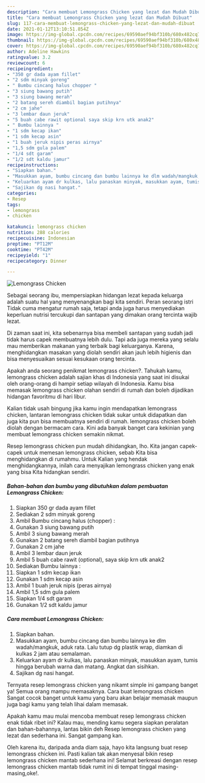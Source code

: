 ```yaml
---
description: "Cara membuat Lemongrass Chicken yang lezat dan Mudah Dibuat"
title: "Cara membuat Lemongrass Chicken yang lezat dan Mudah Dibuat"
slug: 117-cara-membuat-lemongrass-chicken-yang-lezat-dan-mudah-dibuat
date: 2021-01-12T13:10:51.854Z
image: https://img-global.cpcdn.com/recipes/69590aef94bf310b/680x482cq70/lemongrass-chicken-foto-resep-utama.jpg
thumbnail: https://img-global.cpcdn.com/recipes/69590aef94bf310b/680x482cq70/lemongrass-chicken-foto-resep-utama.jpg
cover: https://img-global.cpcdn.com/recipes/69590aef94bf310b/680x482cq70/lemongrass-chicken-foto-resep-utama.jpg
author: Adeline Hawkins
ratingvalue: 3.2
reviewcount: 6
recipeingredient:
- "350 gr dada ayam fillet"
- "2 sdm minyak goreng"
- " Bumbu cincang halus chopper "
- "3 siung bawang putih"
- "3 siung bawang merah"
- "2 batang sereh diambil bagian putihnya"
- "2 cm jahe"
- "3 lembar daun jeruk"
- "5 buah cabe rawit optional saya skip krn utk anak2"
- " Bumbu lainnya "
- "1 sdm kecap ikan"
- "1 sdm kecap asin"
- "1 buah jeruk nipis peras airnya"
- "1,5 sdm gula palem"
- "1/4 sdt garam"
- "1/2 sdt kaldu jamur"
recipeinstructions:
- "Siapkan bahan."
- "Masukkan ayam, bumbu cincang dan bumbu lainnya ke dlm wadah/mangkuk, aduk rata. Lalu tutup dg plastik wrap, diamkan di kulkas 2 jam atau semalaman."
- "Keluarkan ayam dr kulkas, lalu panaskan minyak, masukkan ayam, tumis hingga berubah warna dan matang. Angkat dan sisihkan."
- "Sajikan dg nasi hangat."
categories:
- Resep
tags:
- lemongrass
- chicken

katakunci: lemongrass chicken 
nutrition: 288 calories
recipecuisine: Indonesian
preptime: "PT12M"
cooktime: "PT42M"
recipeyield: "1"
recipecategory: Dinner

---
```



![Lemongrass Chicken](https://img-global.cpcdn.com/recipes/69590aef94bf310b/680x482cq70/lemongrass-chicken-foto-resep-utama.jpg)

Sebagai seorang ibu, mempersiapkan hidangan lezat kepada keluarga adalah suatu hal yang menyenangkan bagi kita sendiri. Peran seorang istri Tidak cuma mengatur rumah saja, tetapi anda juga harus menyediakan keperluan nutrisi tercukupi dan santapan yang dimakan orang tercinta wajib lezat.

Di zaman  saat ini, kita sebenarnya bisa membeli santapan yang sudah jadi tidak harus capek membuatnya lebih dulu. Tapi ada juga mereka yang selalu mau memberikan makanan yang terbaik bagi keluarganya. Karena, menghidangkan masakan yang diolah sendiri akan jauh lebih higienis dan bisa menyesuaikan sesuai kesukaan orang tercinta. 



Apakah anda seorang penikmat lemongrass chicken?. Tahukah kamu, lemongrass chicken adalah sajian khas di Indonesia yang saat ini disukai oleh orang-orang di hampir setiap wilayah di Indonesia. Kamu bisa memasak lemongrass chicken olahan sendiri di rumah dan boleh dijadikan hidangan favoritmu di hari libur.

Kalian tidak usah bingung jika kamu ingin mendapatkan lemongrass chicken, lantaran lemongrass chicken tidak sukar untuk didapatkan dan juga kita pun bisa membuatnya sendiri di rumah. lemongrass chicken boleh diolah dengan bermacam cara. Kini ada banyak banget cara kekinian yang membuat lemongrass chicken semakin nikmat.

Resep lemongrass chicken pun mudah dihidangkan, lho. Kita jangan capek-capek untuk memesan lemongrass chicken, sebab Kita bisa menghidangkan di rumahmu. Untuk Kalian yang hendak menghidangkannya, inilah cara menyajikan lemongrass chicken yang enak yang bisa Kita hidangkan sendiri.

<!--inarticleads1-->

##### Bahan-bahan dan bumbu yang dibutuhkan dalam pembuatan Lemongrass Chicken:

1. Siapkan 350 gr dada ayam fillet
1. Sediakan 2 sdm minyak goreng
1. Ambil  Bumbu cincang halus (chopper) :
1. Gunakan 3 siung bawang putih
1. Ambil 3 siung bawang merah
1. Gunakan 2 batang sereh diambil bagian putihnya
1. Gunakan 2 cm jahe
1. Ambil 3 lembar daun jeruk
1. Ambil 5 buah cabe rawit (optional), saya skip krn utk anak2
1. Sediakan  Bumbu lainnya :
1. Siapkan 1 sdm kecap ikan
1. Gunakan 1 sdm kecap asin
1. Ambil 1 buah jeruk nipis (peras airnya)
1. Ambil 1,5 sdm gula palem
1. Siapkan 1/4 sdt garam
1. Gunakan 1/2 sdt kaldu jamur




<!--inarticleads2-->

##### Cara membuat Lemongrass Chicken:

1. Siapkan bahan.
1. Masukkan ayam, bumbu cincang dan bumbu lainnya ke dlm wadah/mangkuk, aduk rata. Lalu tutup dg plastik wrap, diamkan di kulkas 2 jam atau semalaman.
1. Keluarkan ayam dr kulkas, lalu panaskan minyak, masukkan ayam, tumis hingga berubah warna dan matang. Angkat dan sisihkan.
1. Sajikan dg nasi hangat.




Ternyata resep lemongrass chicken yang nikamt simple ini gampang banget ya! Semua orang mampu memasaknya. Cara buat lemongrass chicken Sangat cocok banget untuk kamu yang baru akan belajar memasak maupun juga bagi kamu yang telah lihai dalam memasak.

Apakah kamu mau mulai mencoba membuat resep lemongrass chicken enak tidak ribet ini? Kalau mau, mending kamu segera siapkan peralatan dan bahan-bahannya, lantas bikin deh Resep lemongrass chicken yang lezat dan sederhana ini. Sangat gampang kan. 

Oleh karena itu, daripada anda diam saja, hayo kita langsung buat resep lemongrass chicken ini. Pasti kalian tak akan menyesal bikin resep lemongrass chicken mantab sederhana ini! Selamat berkreasi dengan resep lemongrass chicken mantab tidak rumit ini di tempat tinggal masing-masing,oke!.


